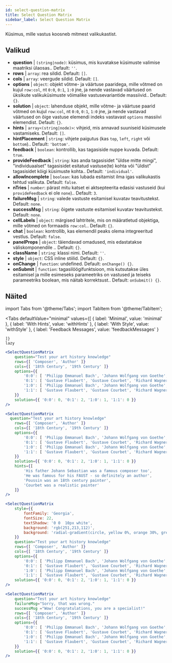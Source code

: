 ```yaml
---
id: select-question-matrix
title: Select Question Matrix
sidebar_label: Select Question Matrix
---
```


Küsimus, mille vastus koosneb mitmest valikukastist.

## Valikud

* __question__ | `(string|node)`: küsimus, mis kuvatakse küsimuste valimise maatriksi ülaosas.. Default: `''`.
* __rows__ | `array`: rea sildid. Default: `[]`.
* __cols__ | `array`: veergude sildid. Default: `[]`.
* __options__ | `object`: objekt võtme- ja väärtuse paaridega, mille võtmed on kujul `row:col`, nt `0:0`, `0:1`, `1:0` jne, ja nende vastavad väärtused on üksikute valikuküsimuste võimalike vastusevariantide massiivid.. Default: `{}`.
* __solution__ | `object`: lahenduse objekt, mille võtme- ja väärtuse paarid võtmed on kujul `row:col`, nt `0:0`, `0:1`, `1:0` jne, ja nende vastavad väärtused on õige vastuse elemendi indeks vastavast `options` massiivi elemendist. Default: `{}`.
* __hints__ | `array<(string|node)>`: vihjeid, mis annavad suuniseid küsimusele vastamiseks. Default: `[]`.
* __hintPlacement__ | `string`: vihjete paigutus (kas `top`, `left`, `right` või `bottom`).. Default: `'bottom'`.
* __feedback__ | `boolean`: kontrollib, kas tagasiside nuppe kuvada. Default: `true`.
* __provideFeedback__ | `string`: kas anda tagasisidet "üldse mitte mingi", "individuaalset" tagasisidet esitatud vastuse(te) kohta või "üldist" tagasisidet kõigi küsimuste kohta.. Default: `'individual'`.
* __allowIncomplete__ | `boolean`: kas lubada esitamist ilma igas valikukastis tehtud valikuta. Default: `false`.
* __nTries__ | `number`: pärast mitu katset ei aktsepteerita edasisi vastuseid (kui `provideFeedback` ei ole `none`).. Default: `3`.
* __failureMsg__ | `string`: valede vastuste esitamisel kuvatav teavitustekst. Default: `none`.
* __successMsg__ | `string`: õigete vastuste esitamisel kuvatav teavitustekst. Default: `none`.
* __cellLabels__ | `object`: märgised lahtritele, mis on määratletud objektiga, mille võtmed on formaadis `row:col`.. Default: `{}`.
* __chat__ | `boolean`: kontrollib, kas elemendil peaks olema integreeritud vestlus. Default: `false`.
* __panelProps__ | `object`: täiendavad omadused, mis edastatakse väliskomponendile <Panel />.. Default: `{}`.
* __className__ | `string`: klassi nimi. Default: `''`.
* __style__ | `object`: CSS inline stiilid. Default: `{}`.
* __onChange__ | `function`: undefined. Default: `onChange() {}`.
* __onSubmit__ | `function`: tagasilöögifunktsioon, mis kutsutakse üles esitamisel ja mille esimeseks parameetriks on vastused ja teiseks parameetriks boolean, mis näitab korrektsust.. Default: `onSubmit() {}`.


## Näited


import Tabs from '@theme/Tabs';
import TabItem from '@theme/TabItem';

<Tabs
    defaultValue="minimal"
    values={[
        { label: 'Minimal', value: 'minimal' },
        { label: 'With Hints', value: 'withHints' },
        { label: 'With Style', value: 'withStyle' },
        { label: 'Feedback Messages', value: 'feedbackMessages' }
        
    ]}
    lazy
>

<TabItem value="minimal">

```jsx live
<SelectQuestionMatrix
    question="Test your art history knowledge"
    rows={[ 'Composer', 'Author' ]} 
    cols={[ '18th Century', '19th Century' ]} 
    options={{ 
        '0:0': [ 'Philipp Emmanuel Bach', 'Johann Wolfgang von Goethe', 'Nicolas Poussin'], 
        '0:1': [ 'Gustave Flaubert', 'Gustave Courbet', 'Richard Wagner'] ,
        '1:0': [ 'Philipp Emmanuel Bach', 'Johann Wolfgang von Goethe', 'Nicolas Poussin'],
        '1:1': [ 'Gustave Flaubert', 'Gustave Courbet', 'Richard Wagner'] 
    }} 
    solution={{ '0:0': 0, '0:1': 2, '1:0': 1, '1:1': 0 }}
/>
```
</TabItem>

<TabItem value="withHints">

```jsx live
<SelectQuestionMatrix
  question="Test your art history knowledge"
    rows={[ 'Composer', 'Author' ]} 
    cols={[ '18th Century', '19th Century' ]} 
    options={{ 
        '0:0': [ 'Philipp Emmanuel Bach', 'Johann Wolfgang von Goethe', 'Nicolas Poussin'], 
        '0:1': [ 'Gustave Flaubert', 'Gustave Courbet', 'Richard Wagner'] ,
        '1:0': [ 'Philipp Emmanuel Bach', 'Johann Wolfgang von Goethe', 'Nicolas Poussin'],
        '1:1': [ 'Gustave Flaubert', 'Gustave Courbet', 'Richard Wagner'] 
    }} 
    solution={{ '0:0': 0, '0:1': 2, '1:0': 1, '1:1': 0 }}
    hints={[
        'His father Johann Sebastian was a famous composer too',
        'He was famous for his FAUST - so definitely an author',
        'Poussin was an 18th century painter',
        'Courbet was a realistic painter'
    ]}
/>
```
</TabItem>

<TabItem value="withStyle">

```jsx live
<SelectQuestionMatrix
    style={{ 
        fontFamily: 'Georgia',
        fontSize: 22, 
        textShadow: '0 0  10px white',
        background: 'rgb(251,213,112)',
        background: 'radial-gradient(circle, yellow 0%, orange 30%, green 100%)'
    }}
    question="Test your art history knowledge"
    rows={[ 'Composer', 'Author' ]} 
    cols={[ '18th Century', '19th Century' ]} 
    options={{ 
        '0:0': [ 'Philipp Emmanuel Bach', 'Johann Wolfgang von Goethe', 'Nicolas Poussin'], 
        '0:1': [ 'Gustave Flaubert', 'Gustave Courbet', 'Richard Wagner'] ,
        '1:0': [ 'Philipp Emmanuel Bach', 'Johann Wolfgang von Goethe', 'Nicolas Poussin'],
        '1:1': [ 'Gustave Flaubert', 'Gustave Courbet', 'Richard Wagner'] }} 
    solution={{ '0:0': 0, '0:1': 2, '1:0': 1, '1:1': 0 }}
/>
```
</TabItem>


<TabItem value="feedbackMessages">

```jsx live
<SelectQuestionMatrix
    question="Test your art history knowledge"
    failureMsg="Sorry, that was wrong." 
    successMsg ="Wow! Congratulations, you are a specialist!"
    rows={[ 'Composer', 'Author' ]} 
    cols={[ '18th Century', '19th Century' ]} 
    options={{ 
        '0:0': [ 'Philipp Emmanuel Bach', 'Johann Wolfgang von Goethe', 'Nicolas Poussin'], 
        '0:1': [ 'Gustave Flaubert', 'Gustave Courbet', 'Richard Wagner'] ,
        '1:0': [ 'Philipp Emmanuel Bach', 'Johann Wolfgang von Goethe', 'Nicolas Poussin'],
        '1:1': [ 'Gustave Flaubert', 'Gustave Courbet', 'Richard Wagner'] 
    }} 
    solution={{ '0:0': 0, '0:1': 2, '1:0': 1, '1:1': 0 }}
/>
```

</TabItem>

</Tabs>


